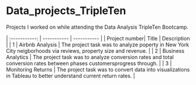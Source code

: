 # Data_projects_TripleTen
Projects I worked on while attending the Data Analysis TripleTen Bootcamp.

| :-----------: | ----------- | ----------- |
| Project number| Title | Description |
| 1 | Airbnb Analysis | The project task was to analyze poperty in New York City neigborhoods via reviews, property size and revenue. |
| 2 | Business Analytics | The project task was to analyze conversion rates and total conversion rates between phases customersprogress through. |
| 3 | Monitoring Returns | The project task was to convert data into visualizations in Tableau to better understand current return rates. |

